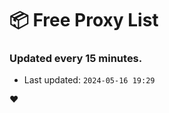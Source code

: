 # :package: Free Proxy List
### Updated every 15 minutes.

- Last updated: `2024-05-16 19:29`

:heart:

